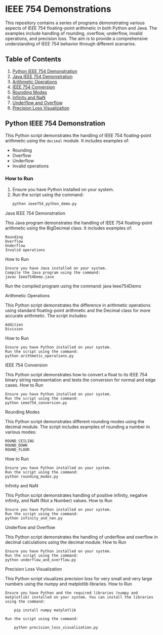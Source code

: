 # IEEE 754 Demonstrations

This repository contains a series of programs demonstrating various aspects of IEEE 754 floating-point arithmetic in both Python and Java. The examples include handling of rounding, overflow, underflow, invalid operations, and precision loss. The aim is to provide a comprehensive understanding of IEEE 754 behavior through different scenarios.

## Table of Contents

1. [Python IEEE 754 Demonstration](#python-ieee-754-demonstration)
2. [Java IEEE 754 Demonstration](#java-ieee-754-demonstration)
3. [Arithmetic Operations](#arithmetic-operations)
4. [IEEE 754 Conversion](#ieee-754-conversion)
5. [Rounding Modes](#rounding-modes)
6. [Infinity and NaN](#infinity-and-nan)
7. [Underflow and Overflow](#underflow-and-overflow)
8. [Precision Loss Visualization](#precision-loss-visualization)

## Python IEEE 754 Demonstration

This Python script demonstrates the handling of IEEE 754 floating-point arithmetic using the `decimal` module. It includes examples of:
- Rounding
- Overflow
- Underflow
- Invalid operations

### How to Run

1. Ensure you have Python installed on your system.
2. Run the script using the command:
   ```sh
   python ieee754_python_demo.py

Java IEEE 754 Demonstration

This Java program demonstrates the handling of IEEE 754 floating-point arithmetic using the BigDecimal class. It includes examples of:

    Rounding
    Overflow
    Underflow
    Invalid operations

How to Run

    Ensure you have Java installed on your system.
    Compile the Java program using the command:
    javac Ieee754Demo.java
Run the compiled program using the command:
java Ieee754Demo

Arithmetic Operations

This Python script demonstrates the difference in arithmetic operations using standard floating-point arithmetic and the Decimal class for more accurate arithmetic. The script includes:

    Addition
    Division

How to Run

    Ensure you have Python installed on your system.
    Run the script using the command:
    python arithmetic_operations.py

IEEE 754 Conversion

This Python script demonstrates how to convert a float to its IEEE 754 binary string representation and tests the conversion for normal and edge cases.
How to Run

    Ensure you have Python installed on your system.
    Run the script using the command:
    python ieee754_conversion.py

Rounding Modes

This Python script demonstrates different rounding modes using the decimal module. The script includes examples of rounding a number in various modes:

    ROUND_CEILING
    ROUND_DOWN
    ROUND_FLOOR

How to Run

    Ensure you have Python installed on your system.
    Run the script using the command:
    python rounding_modes.py

Infinity and NaN

This Python script demonstrates handling of positive infinity, negative infinity, and NaN (Not a Number) values.
How to Run

    Ensure you have Python installed on your system.
    Run the script using the command:
    python infinity_and_nan.py

Underflow and Overflow

This Python script demonstrates the handling of underflow and overflow in decimal calculations using the decimal module.
How to Run

    Ensure you have Python installed on your system.
    Run the script using the command:
    python underflow_and_overflow.py

Precision Loss Visualization

This Python script visualizes precision loss for very small and very large numbers using the numpy and matplotlib libraries.
How to Run

    Ensure you have Python and the required libraries (numpy and matplotlib) installed on your system. You can install the libraries using the command:

        pip install numpy matplotlib

    Run the script using the command:

        python precision_loss_visualization.py

